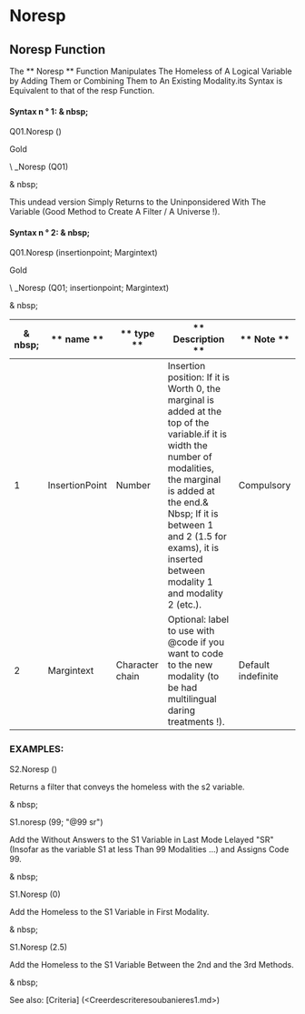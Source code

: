 # Noresp

## Noresp Function

The ** Noresp ** Function Manipulates The Homeless of A Logical Variable by Adding Them or Combining Them to An Existing Modality.its Syntax is Equivalent to that of the resp Function.

#### Syntax n ° 1: & nbsp;

Q01.Noresp ()

Gold

\ _Noresp (Q01)

& nbsp;

This undead version Simply Returns to the Uninponsidered With The Variable (Good Method to Create A Filter / A Universe \!).

#### Syntax n ° 2: & nbsp;

Q01.Noresp (insertionpoint; Margintext)

Gold

\ _Noresp (Q01; insertionpoint; Margintext)

& nbsp;

| & nbsp; | ** name ** | ** type ** | ** Description ** | ** Note ** |
| --- | --- | --- | --- | --- |
| &#49; | InsertionPoint | Number | Insertion position: If it is Worth 0, the marginal is added at the top of the variable.if it is width the number of modalities, the marginal is added at the end.& Nbsp; If it is between 1 and 2 (1.5 for exams), it is inserted between modality 1 and modality 2 (etc.). | Compulsory |
| &#50; | Margintext | Character chain | Optional: label to use with @code if you want to code to the new modality (to be had multilingual daring treatments \!). | Default indefinite |

### EXAMPLES:

S2.Noresp ()

Returns a filter that conveys the homeless with the s2 variable.

& nbsp;

S1.noresp (99; "@99 sr")

Add the Without Answers to the S1 Variable in Last Mode Lelayed "SR" (Insofar as the variable S1 at less Than 99 Modalities ...) and Assigns Code 99.

& nbsp;

S1.Noresp (0)

Add the Homeless to the S1 Variable in First Modality.

& nbsp;

S1.Noresp (2.5)

Add the Homeless to the S1 Variable Between the 2nd and the 3rd Methods.

& nbsp;

See also: [Criteria] (<Creerdescriteresoubanieres1.md>)